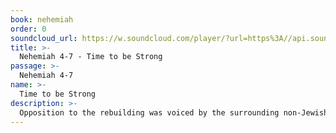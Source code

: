 ```yaml
---
book: nehemiah
order: 0
soundcloud_url: https://w.soundcloud.com/player/?url=https%3A//api.soundcloud.com/tracks/
title: >-
  Nehemiah 4-7 - Time to be Strong
passage: >-
  Nehemiah 4-7
name: >-
  Time to be Strong
description: >-
  Opposition to the rebuilding was voiced by the surrounding non-Jewish nations. Nehemiah met the opposition head-on in the strength of God. The rebuilding of the wall went forward and was completed.
---
```


